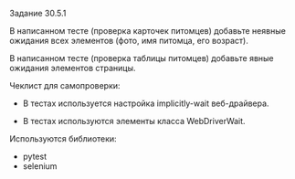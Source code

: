 Задание 30.5.1

В написанном тесте (проверка карточек питомцев) добавьте неявные ожидания всех элементов (фото, имя питомца, его возраст).

В написанном тесте (проверка таблицы питомцев) добавьте явные ожидания элементов страницы.

Чеклист для самопроверки:

- В тестах используется настройка implicitly-wait веб-драйвера.

- В тестах используются элементы класса WebDriverWait.

Используются библиотеки:
- pytest
- selenium
